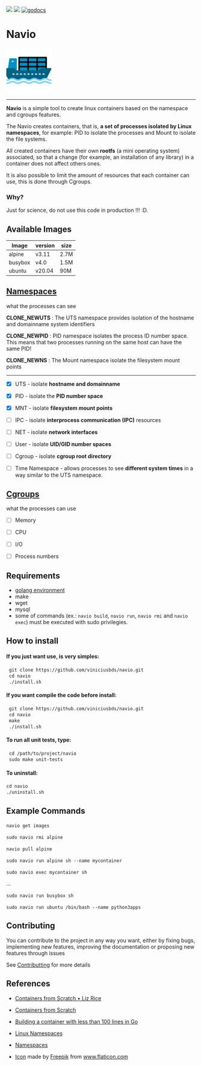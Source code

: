  ![](https://github.com/viniciusbds/navio/workflows/build/badge.svg)  ![](https://github.com/viniciusbds/navio/workflows/unit-tests/badge.svg) [![godocs](https://godoc.org/github.com/viniciusbds/navio?status.svg)](https://godoc.org/github.com/viniciusbds/navio) 

 
# Navio

<img src="/cargueiro.png" alt="drawing" width="120"/>

----------------------------

**Navio** is a simple tool to create linux containers based on the namespace and cgroups features. 

The Navio creates containers, that is, **a set of processes isolated by Linux namespaces**, for example: PID to isolate the processes and Mount to isolate the file systems.

All created containers have their own **rootfs** (a mini operating system) associated, so that a change (for example, an installation of any library) in a container does not affect others ones.

It is also possible to limit the amount of resources that each container can use, this is done through Cgroups.


### Why?
Just for science, do not use this code in production !!! :D.

## Available Images

| Image| version| size |
| ---- | -----| ------|
| alpine|  v3.11| 2.7M|
| busybox| v4.0| 1.5M|
| ubuntu| v20.04| 90M|

## [Namespaces](https://en.wikipedia.org/wiki/Linux_namespaces)

what the processes can see

**CLONE_NEWUTS** : The UTS namespace provides isolation of the hostname and domainname system identifiers

**CLONE_NEWPID** : PID namespace isolates the process ID number space. This means that two processes running on the same host can have the same PID!

**CLONE_NEWNS** : The Mount namespace isolate the filesystem mount points

---


- [x] UTS - isolate **hostname and domainname**

- [x] PID - isolate the **PID number space**

- [x] MNT - isolate **filesystem mount points**

- [ ] IPC - isolate **interprocess communication (IPC)** resources

- [ ] NET - isolate **network interfaces**

- [ ] User - isolate **UID/GID number spaces**

- [ ] Cgroup - isolate **cgroup root directory**

- [ ] Time Namespace - allows processes to see **different system times** in a way similar to the UTS namespace.


## [Cgroups](https://en.wikipedia.org/wiki/Cgroups)

what the processes can use

- [ ] Memory

- [ ] CPU

- [ ] I/O

- [ ] Process numbers


## Requirements

- [golang environment](https://golang.org/)
- make
- wget
- mysql
- some of commands (ex.: `navio build`, `navio run`, `navio rmi` and `navio exec`) must be executed with sudo privilegies.

## How to install

#### If you just want use, is very simples: 

```
 git clone https://github.com/viniciusbds/navio.git
 cd navio
 ./install.sh
```

#### If you want compile the code before install:

```
 git clone https://github.com/viniciusbds/navio.git
 cd navio
 make
 ./install.sh
```

#### To run all unit tests, type:

```
 cd /path/to/project/navio
 sudo make unit-tests
```

#### To uninstall:

 ```
 cd navio
 ./uninstall.sh
```
  
## Example Commands

`navio get images`

`sudo navio rmi alpine`

`navio pull alpine`

`sudo navio run alpine sh --name mycontainer`

`sudo navio exec mycontainer sh` 

...

`sudo navio run busybox sh`

`sudo navio run ubuntu /bin/bash --name python3apps`

  
## Contributing

You can contribute to the project in any way you want, either by fixing bugs, implementing new features, improving the documentation or proposing new features through issues

See [Contributting](/CONTRIBUTING.md) for more details

## References

  - [Containers from Scratch • Liz Rice](https://www.youtube.com/watch?v=8fi7uSYlOdc)
  
  - [Containers from Scratch](https://ericchiang.github.io/post/containers-from-scratch/)
  
  - [Building a container with less than 100 lines in Go](https://www.infoq.com/br/articles/build-a-container-golang/)

  - [Linux Namespaces](https://medium.com/@teddyking/namespaces-in-go-basics-e3f0fc1ff69a)
  
  - [Namespaces](https://escotilhalivre.wordpress.com/2015/08/12/namespaces/)
  
  - <div><a href="/cargueiro.png" title="Icon">Icon</a> made by <a href="https://www.flaticon.com/br/autores/freepik" title="Freepik">Freepik</a> from <a href="https://www.flaticon.com/br/" title="Flaticon">www.flaticon.com</a></div>
